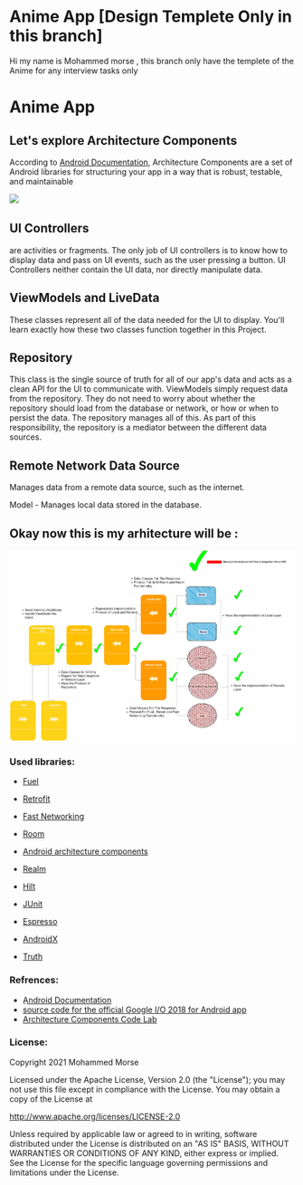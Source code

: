 # Anime App [Design Templete Only in this branch]

Hi my name is Mohammed morse , this branch only have the templete of the Anime for any interview tasks only



# Anime App
## Let's explore Architecture Components

According to  [Android Documentation](https://developer.android.com/topic/libraries/architecture), Architecture Components are a set of Android libraries for structuring your app in a way that is robust, testable, and maintainable

[![](https://github.com/mohammedgmgn/MovieApp-Clean-Architecture/raw/master/arccomponents.png)](https://github.com/mohammedgmgn/MovieApp-Clean-Architecture/blob/master/arccomponents.png)

## [](https://github.com/Devil2020/Anime-Slayer#ui-controllers)UI Controllers

are activities or fragments. The only job of UI controllers is to know how to display data and pass on UI events, such as the user pressing a button. UI Controllers neither contain the UI data, nor directly manipulate data.

## [](https://github.com/Devil2020/Anime-Slayer#viewmodels-and-livedata)ViewModels and LiveData

These classes represent all of the data needed for the UI to display. You'll learn exactly how these two classes function together in this Project.

## [](https://github.com/Devil2020/Anime-Slayer#repository)Repository

This class is the single source of truth for all of our app's data and acts as a clean API for the UI to communicate with. ViewModels simply request data from the repository. They do not need to worry about whether the repository should load from the database or network, or how or when to persist the data. The repository manages all of this. As part of this responsibility, the repository is a mediator between the different data sources.

## [](https://github.com/Devil2020/Anime-Slayer#remote-network-data-source)Remote Network Data Source

Manages data from a remote data source, such as the internet.

Model - Manages local data stored in the database.

## [](https://github.com/Devil2020/Anime-Slayer#remote-network-data-source)Okay now this is my arhitecture will be :


[![](https://raw.githubusercontent.com/Devil2020/Anime-Slayer/master/images/architecture.jpg?token=AHGHFRBV2FIARCI5DSMMEL3A2G37Q)](https://raw.githubusercontent.com/Devil2020/Anime-Slayer/master/images/architecture.jpg?token=AHGHFRBV2FIARCI5DSMMEL3A2G37Q)

### [](https://github.com/Devil2020/Anime-Slayer#used-libraries)Used libraries:

-   [Fuel](https://github.com/ReactiveX/RxJava)
    
-   [Retrofit](https://github.com/ReactiveX/RxAndroid)
    
-   [Fast Networking](https://github.com/codepath/android_guides/wiki/Dependency-Injection-with-Dagger-2)
    
-   [Room](https://github.com/square/retrofit)
    
-   [Android architecture components](https://developer.android.com/topic/libraries/architecture/index.html)
    
-   [Realm](https://developer.android.com/topic/libraries/architecture/room.html)
    
-   [Hilt](https://github.com/coil-kt/coil)
-   [JUnit](https://github.com/coil-kt/coil)
-   [Espresso](https://github.com/coil-kt/coil)
-   [AndroidX](https://github.com/coil-kt/coil)
-   [Truth](https://github.com/coil-kt/coil)
    

### [](https://github.com/mohammedgmgn/MovieApp-Clean-Architecture#refrences)Refrences:

-   [ِAndroid Documentation](https://developer.android.com/topic/libraries/architecture)
-   [source code for the official Google I/O 2018 for Android app](https://android-developers.googleblog.com/2018/08/google-releases-source-for-google-io.html)
-   [Architecture Components Code Lab](https://codelabs.developers.google.com/codelabs/build-app-with-arch-components/index.html?index=..%2F..%2Findex#0)

### [](https://github.com/Devil2020/Anime-Slayer#license)License:
Copyright 2021 Mohammed Morse

Licensed under the Apache License, Version 2.0 (the "License");
you may not use this file except in compliance with the License.
You may obtain a copy of the License at

   http://www.apache.org/licenses/LICENSE-2.0

Unless required by applicable law or agreed to in writing, software
distributed under the License is distributed on an "AS IS" BASIS,
WITHOUT WARRANTIES OR CONDITIONS OF ANY KIND, either express or implied.
See the License for the specific language governing permissions and
limitations under the License.

